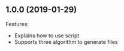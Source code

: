 ## 1.0.0 (2019-01-29)
Features:
  - Explains how to use script
  - Supports three algorithm to generate files

[//]: # (Markdown)
[//]: # (Copyright 2019 IS2T. All rights reserved.)
[//]: # (For demonstration purpose only.)
[//]: # (IS2T PROPRIETARY. Use is subject to license terms.)
